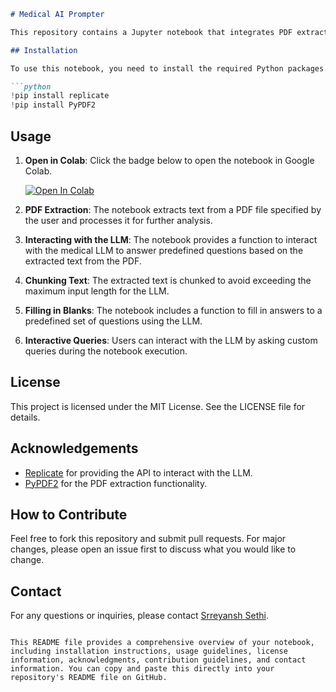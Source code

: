 ```markdown
# Medical AI Prompter

This repository contains a Jupyter notebook that integrates PDF extraction and interaction with a medical large language model (LLM) using the Replicate API. The notebook is designed to extract relevant information from medical research papers in PDF format and interact with the LLM to answer specific medical-related queries.

## Installation

To use this notebook, you need to install the required Python packages. You can install them by running the following commands:

```python
!pip install replicate
!pip install PyPDF2
```

## Usage

1. **Open in Colab**: Click the badge below to open the notebook in Google Colab.

   [![Open In Colab](https://colab.research.google.com/assets/colab-badge.svg)](https://colab.research.google.com/github/WorldExplored/Medical_AI_Prompter/blob/main/Medical_AI_Prompter.ipynb)

2. **PDF Extraction**: The notebook extracts text from a PDF file specified by the user and processes it for further analysis.

3. **Interacting with the LLM**: The notebook provides a function to interact with the medical LLM to answer predefined questions based on the extracted text from the PDF.

4. **Chunking Text**: The extracted text is chunked to avoid exceeding the maximum input length for the LLM.

5. **Filling in Blanks**: The notebook includes a function to fill in answers to a predefined set of questions using the LLM.

6. **Interactive Queries**: Users can interact with the LLM by asking custom queries during the notebook execution.

## License

This project is licensed under the MIT License. See the LICENSE file for details.

## Acknowledgements

- [Replicate](https://replicate.com/) for providing the API to interact with the LLM.
- [PyPDF2](https://pypi.org/project/PyPDF2/) for the PDF extraction functionality.

## How to Contribute

Feel free to fork this repository and submit pull requests. For major changes, please open an issue first to discuss what you would like to change.

## Contact

For any questions or inquiries, please contact [Srreyansh Sethi](srreyansh.sethi@gmail.com).

```

This README file provides a comprehensive overview of your notebook, including installation instructions, usage guidelines, license information, acknowledgments, contribution guidelines, and contact information. You can copy and paste this directly into your repository's README file on GitHub.
